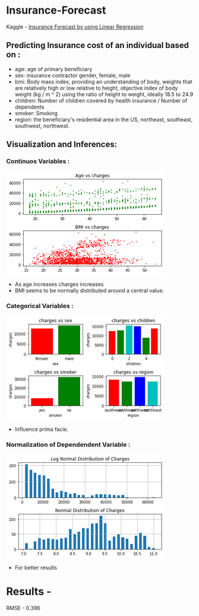 # Insurance-Forecast
Kaggle - [Insurance Forecast by using Linear Regression](https://www.kaggle.com/mirichoi0218/insurance)

## Predicting Insurance cost of an individual based on :
* age: age of primary beneficiary
* sex: insurance contractor gender, female, male
* bmi: Body mass index, providing an understanding of body, weights that are relatively high or low relative to height,
objective index of body weight (kg / m ^ 2) using the ratio of height to weight, ideally 18.5 to 24.9
* children: Number of children covered by health insurance / Number of dependents
* smoker: Smoking
* region: the beneficiary's residential area in the US, northeast, southeast, southwest, northwest.

## Visualization and Inferences:

### Continuos Variables :
![](https://github.com/HrithikRai/Insurance-Forecast/blob/main/images/cond.png)
* As age increases charges increases
* BMI seems to be normally distributed around a central value.

### Categorical Variables :
![](https://github.com/HrithikRai/Insurance-Forecast/blob/main/images/cat2.png)
* Influence prima facie.

### Normalization of Dependendent Variable :
![](https://github.com/HrithikRai/Insurance-Forecast/blob/main/images/charges.png)
* For better results

# Results -
RMSE - 0.396

